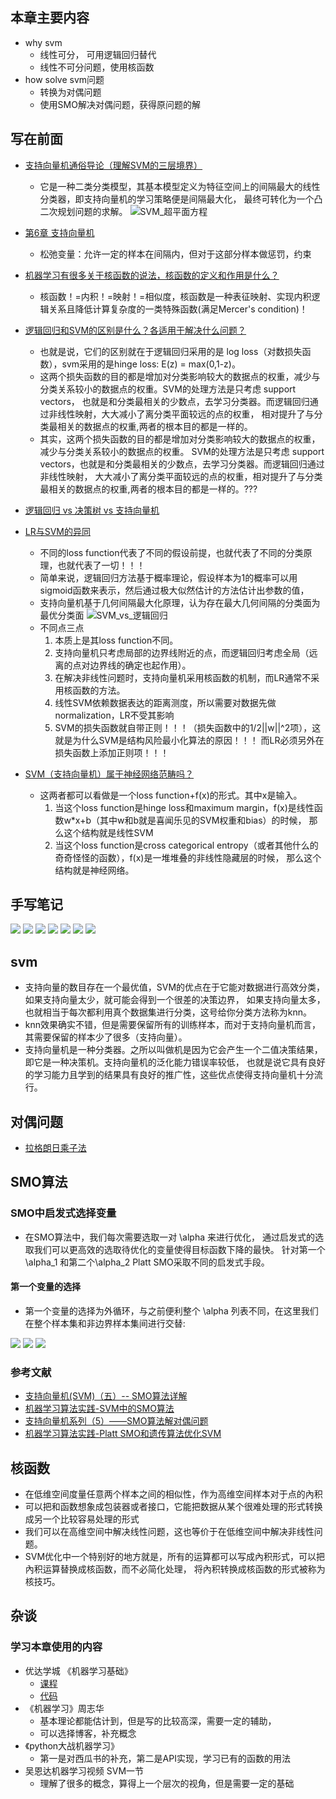 ## 本章主要内容
* why svm
    * 线性可分， 可用逻辑回归替代
    * 线性不可分问题，使用核函数
* how solve svm问题
    * 转换为对偶问题
    * 使用SMO解决对偶问题，获得原问题的解
    

## 写在前面

* [支持向量机通俗导论（理解SVM的三层境界）](https://blog.csdn.net/macyang/article/details/38782399)
    * 它是一种二类分类模型，其基本模型定义为特征空间上的间隔最大的线性分类器，即支持向量机的学习策略便是间隔最大化，
    最终可转化为一个凸二次规划问题的求解。
    ![SVM_超平面方程](readme/SVM_超平面方程.png)

* [第6章 支持向量机](https://github.com/apachecn/MachineLearning/blob/master/docs/6.%E6%94%AF%E6%8C%81%E5%90%91%E9%87%8F%E6%9C%BA.md)
    * 松弛变量：允许一定的样本在间隔内，但对于这部分样本做惩罚，约束

* [机器学习有很多关于核函数的说法，核函数的定义和作用是什么？](https://www.zhihu.com/question/24627666)
    * 核函数！=内积！=映射！=相似度，核函数是一种表征映射、实现内积逻辑关系且降低计算复杂度的一类特殊函数(满足Mercer's condition)！

* [逻辑回归和SVM的区别是什么？各适用于解决什么问题？](https://www.zhihu.com/question/24904422)
    * 也就是说，它们的区别就在于逻辑回归采用的是 log loss（对数损失函数），svm采用的是hinge loss: E(z) = max(0,1-z)。
    * 这两个损失函数的目的都是增加对分类影响较大的数据点的权重，减少与分类关系较小的数据点的权重。SVM的处理方法是只考虑 support vectors，
    也就是和分类最相关的少数点，去学习分类器。而逻辑回归通过非线性映射，大大减小了离分类平面较远的点的权重，
    相对提升了与分类最相关的数据点的权重,两者的根本目的都是一样的。
    * 其实，这两个损失函数的目的都是增加对分类影响较大的数据点的权重，减少与分类关系较小的数据点的权重。
    SVM的处理方法是只考虑 support vectors，也就是和分类最相关的少数点，去学习分类器。而逻辑回归通过非线性映射，
    大大减小了离分类平面较远的点的权重，相对提升了与分类最相关的数据点的权重,两者的根本目的都是一样的。???

* [逻辑回归 vs 决策树 vs 支持向量机](https://www.jianshu.com/p/fff29251a13c)
* [LR与SVM的异同](https://www.cnblogs.com/zhizhan/p/5038747.html)
    * 不同的loss function代表了不同的假设前提，也就代表了不同的分类原理，也就代表了一切！！！
    * 简单来说，​逻辑回归方法基于概率理论，假设样本为1的概率可以用sigmoid函数来表示，然后通过极大似然估计的方法估计出参数的值，
    * 支持向量机​基于几何间隔最大化原理，认为存在最大几何间隔的分类面为最优分类面
    ![SVM_vs_逻辑回归](readme/SVM_vs_逻辑回归.png)
    * 不同点三点
        1. 本质上是其loss function不同。
        2. 支持向量机只考虑局部的边界线附近的点，而逻辑回归考虑全局（远离的点对边界线的确定也起作用）。
        3. 在解决非线性问题时，支持向量机采用核函数的机制，而LR通常不采用核函数的方法。
        4. 线性SVM依赖数据表达的距离测度，所以需要对数据先做normalization，LR不受其影响
        5. SVM的损失函数就自带正则！！！（损失函数中的1/2||w||^2项），这就是为什么SVM是结构风险最小化算法的原因！！！
        而LR必须另外在损失函数上添加正则项！！！

* [SVM（支持向量机）属于神经网络范畴吗？](https://www.zhihu.com/question/22290096)
    * 这两者都可以看做是一个loss function+f(x)的形式。其中x是输入。
        1. 当这个loss function是hinge loss和maximum margin，f(x)是线性函数w*x+b（其中w和b就是喜闻乐见的SVM权重和bias）的时候，
        那么这个结构就是线性SVM
        2. 当这个loss function是cross categorical entropy（或者其他什么的奇奇怪怪的函数），f(x)是一堆堆叠的非线性隐藏层的时候，
        那么这个结构就是神经网络。



## 手写笔记

![](readme/svm_手写笔记01.jpg)
![](readme/svm_手写笔记02.jpg)
![](readme/svm_手写笔记03.jpg)
![](readme/svm_手写笔记04.jpg)
![](readme/svm_手写笔记05.jpg)
![](readme/svm_手写笔记06.jpg)
![](readme/svm_手写笔记总结.jpg)





## svm 

* 支持向量的数目存在一个最优值，SVM的优点在于它能对数据进行高效分类，如果支持向量太少，就可能会得到一个很差的决策边界，
如果支持向量太多，也就相当于每次都利用真个数据集进行分类，这号给你分类方法称为knn。
* knn效果确实不错，但是需要保留所有的训练样本，而对于支持向量机而言，其需要保留的样本少了很多（支持向量）。
* 支持向量机是一种分类器。之所以叫做机是因为它会产生一个二值决策结果，即它是一种决策机。支持向量机的泛化能力错误率较低，
也就是说它具有良好的学习能力且学到的结果具有良好的推广性，这些优点使得支持向量机十分流行。




## 对偶问题

* [拉格朗日乘子法](https://github.com/jiye-algorithm/math/blob/master/%E6%8B%89%E6%A0%BC%E6%9C%97%E6%97%A5%E4%B9%98%E5%AD%90%E6%B3%95.jpg)





## SMO算法

### SMO中启发式选择变量

* 在SMO算法中，我们每次需要选取一对 \alpha 来进行优化，
通过启发式的选取我们可以更高效的选取待优化的变量使得目标函数下降的最快。
针对第一个 \alpha_1 和第二个\alpha_2 Platt SMO采取不同的启发式手段。

#### 第一个变量的选择

* 第一个变量的选择为外循环，与之前便利整个 \alpha 列表不同，在这里我们在整个样本集和非边界样本集间进行交替:

![](svm/SMO_启发式_第一个alpha选择.png)
![](svm/SMO_启发式_第二个alpha选择.png)
![](readme/kkt条件允许一定的误差.png)


### 参考文献
* [支持向量机(SVM)（五）-- SMO算法详解](https://blog.csdn.net/u011067360/article/details/26503719)
* [机器学习算法实践-SVM中的SMO算法](https://zhuanlan.zhihu.com/p/29212107)
* [支持向量机系列（5）——SMO算法解对偶问题](https://zhuanlan.zhihu.com/p/28299882)
* [机器学习算法实践-Platt SMO和遗传算法优化SVM](https://zhuanlan.zhihu.com/p/30173372)





## 核函数

* 在低维空间度量任意两个样本之间的相似性，作为高维空间样本对于点的內积
* 可以把和函数想象成包装器或者接口，它能把数据从某个很难处理的形式转换成另一个比较容易处理的形式
* 我们可以在高维空间中解决线性问题，这也等价于在低维空间中解决非线性问题。
* SVM优化中一个特别好的地方就是，所有的运算都可以写成內积形式，可以把內积运算替换成核函数，而不必简化处理，
将內积转换成核函数的形式被称为核技巧。





## 杂谈

### 学习本章使用的内容

* 优达学城 《机器学习基础》
    * [课程](https://classroom.udacity.com/courses/ud120/lessons/2252188570/concepts/30294285900923)
    * [代码](https://github.com/udacity/ud120-projects)
* 《机器学习》周志华
    * 基本理论都能估计到，但是写的比较高深，需要一定的辅助，
    * 可以选择博客，补充概念
* 《python大战机器学习》 
    * 第一是对西瓜书的补充，第二是API实现，学习已有的函数的用法
* 吴恩达机器学习视频 SVM一节
    * 理解了很多的概念，算得上一个层次的视角，但是需要一定的基础
